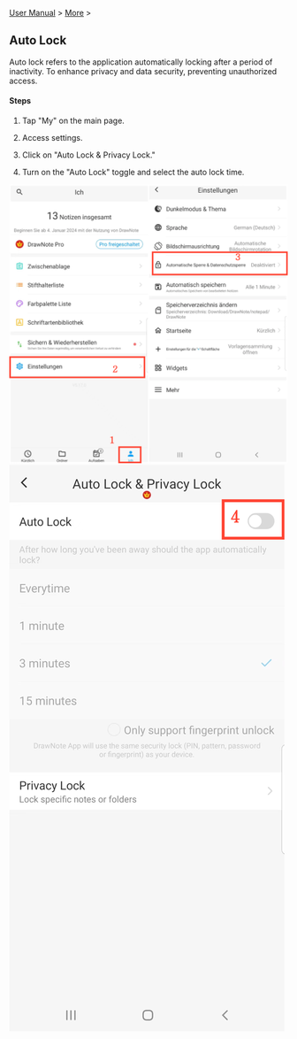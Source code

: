 [User Manual](/dragonnest/drawnote/manual/en) > [More](/dragonnest/drawnote/manual/en/more) >

Auto Lock
---
Auto lock refers to the application automatically locking after a period of inactivity.  To enhance privacy and data security, preventing unauthorized access.

#### Steps

1. Tap "My" on the main page.

2. Access settings.

3. Click on "Auto Lock & Privacy Lock."

4. Turn on the "Auto Lock" toggle and select the auto lock time.

![Automatic Locking 1](imgs/automatic_locking1.png)
![Automatic Locking 2](imgs/auto_locking1.png)